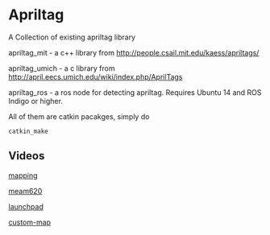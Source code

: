 # Apriltag

A Collection of existing apriltag library

apriltag_mit - a c++ library from http://people.csail.mit.edu/kaess/apriltags/

apriltag_umich - a c library from http://april.eecs.umich.edu/wiki/index.php/AprilTags

apriltag_ros - a ros node for detecting apriltag. Requires Ubuntu 14 and ROS Indigo or higher.

All of them are catkin pacakges, simply do
```
catkin_make
```

## Videos

[mapping](https://www.youtube.com/watch?v=MvLFmyHk4jE&list=UUISSElz91JM_B4ifoJ5MMXg)

[meam620](https://www.youtube.com/watch?v=JH61s4S2mVQ&list=UUISSElz91JM_B4ifoJ5MMXg)

[launchpad](https://www.youtube.com/watch?v=ZS2IXZT7aTY&index=3&list=UUISSElz91JM_B4ifoJ5MMXg)

[custom-map](https://www.youtube.com/watch?v=O_XabGqgRsg&list=UUISSElz91JM_B4ifoJ5MMXg&index=2)
